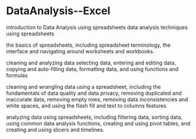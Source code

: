 # DataAnalysis--Excel
introduction to Data Analysis using spreadsheets
data analysis techniques using spreadsheets


 the basics of spreadsheets, 
 including spreadsheet terminology, 
 the interface and navigating around worksheets and workbooks.


cleaning and analyzing data selecting data, 
entering and editing data, 
copying and auto-filling data, 
formatting data, 
and using functions and formulas


cleaning and wrangling data using a spreadsheet, 
including the fundamentals of data quality and data privacy, 
removing duplicated and inaccurate data, 
removing empty rows, 
removing data inconsistencies and white spaces, 
and using the flash fill and text to columns features

analyzing data using spreadsheets, 
including filtering data, 
sorting data, 
using common data analysis functions, 
creating and using pivot tables, 
and creating and using slicers and timelines.


